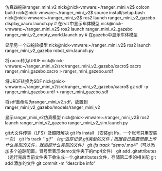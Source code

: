 
仿真四舵轮ranger_mini_v2
nick@nick-vmware:~/ranger_mini_v2$ colcon build
nick@nick-vmware:~/ranger_mini_v2$ source install/setup.bash
nick@nick-vmware:~/ranger_mini_v2$ ros2 launch ranger_mini_v2_gazebo display_xacro.launch.py                    # 在rviz中显示车体模型
nick@nick-vmware:~/ranger_mini_v2$ ros2 launch ranger_mini_v2_gazebo ranger_mini_v2_empty_world.launch.py		# 在gazebo中显示车体模型


显示另一个四舵轮模型
nick@nick-vmware:~/ranger_mini_v2$ ros2 launch ranger_mini_v2_gazebo robot_sim.launch.py


将xacro转为URDF
nick@nick-vmware:~/ranger_mini_v2/src/ranger_mini_v2_gazebo/xacro$ xacro ranger_mini_gazebo.xacro > ranger_mini_gazebo.urdf

将URDF转换为SDF
nick@nick-vmware:~/ranger_mini_v2/src/ranger_mini_v2_gazebo/xacro$ gz sdf -p ranger_mini_gazebo.urdf > ranger_mini_gazebo.sdf

将sdf重命名为ranger_mini_v2.sdf，放置到ranger_mini_v2_gazebo/models/ranger_mini_v2

显示ranger_mini_v2仿真模型
nick@nick-vmware:~/ranger_mini_v2$ ros2 launch ranger_mini_v2_gazebo ranger_mini_v2_sim.launch.py 


git大文件传输（LFS）及超限解决
git lfs install （安装git lfs，一个账号只用安装一次）
git lfs track “*.gif” （eg:追踪记录.gif类型的文件；根据自己需要想要上传什么类型的文件，就追踪什么类型的文件）
git lfs track “demo/*.mp4”（可以添加多个追踪配置，冒号里表示demo文件夹下的mp4文件）
git add .gitattributes（运行完后当前文件夹下会生成一个.gitattributes文件，存储第二步的相关配
git add 添加的文件
git commit -m “describe info”
